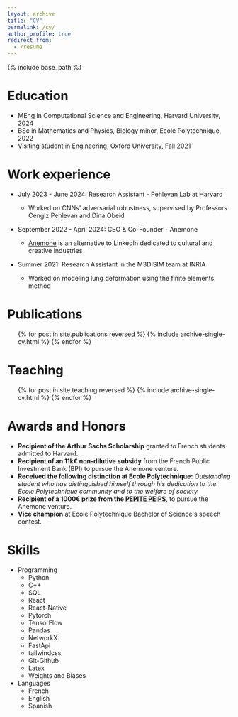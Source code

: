 ```yaml
---
layout: archive
title: "CV"
permalink: /cv/
author_profile: true
redirect_from:
  - /resume
---
```


{% include base_path %}

Education
======
* MEng in Computational Science and Engineering, Harvard University, 2024
* BSc in Mathematics and Physics, Biology minor, Ecole Polytechnique, 2022
* Visiting student in Engineering, Oxford University, Fall 2021

Work experience
======
* July 2023 - June 2024: Research Assistant - Pehlevan Lab at Harvard
  * Worked on CNNs' adversarial robustness, supervised by Professors Cengiz Pehlevan and Dina Obeid

* September 2022 - April 2024: CEO & Co-Founder - Anemone
  * [Anemone](https://anemone.paris) is an alternative to LinkedIn dedicated to cultural and creative industries

* Summer 2021: Research Assistant in the M3DISIM team at INRIA
  * Worked on modeling lung deformation using the finite elements method
 

Publications
======
  <ul>{% for post in site.publications reversed %}
    {% include archive-single-cv.html %}
  {% endfor %}</ul>
  
<!-- 

Talks
======
  <ul>{% for post in site.talks reversed %}
    {% include archive-single-talk-cv.html  %}
  {% endfor %}</ul>

Service and leadership
======
* Currently signed in to 43 different slack teams -->

  
Teaching
======
  <ul>{% for post in site.teaching reversed %}
    {% include archive-single-cv.html %}
  {% endfor %}</ul>
  
Awards and Honors
=====
* **Recipient of the Arthur Sachs Scholarship** granted to French students admitted to Harvard.
* **Recipient of an 11k€ non-dilutive subsidy** from the French Public Investment Bank (BPI) to pursue the Anemone venture. 
* **Received the following distinction at Ecole Polytechnique:** _Outstanding student who has distinguished himself through his dedication to the Ecole Polytechnique community and to the welfare of society._
* **Recipient of a 1000€ prize from the [PEPITE PEIPS](https://www.universite-paris-saclay.fr/en/formation/entrepreneuriat-etudiant/pepite-peips)**, to pursue the Anemone venture.
* **Vice champion** at Ecole Polytechnique Bachelor of Science's speech contest.

 
Skills
======
* Programming
  * Python
  * C++
  * SQL
  * React
  * React-Native
  * Pytorch
  * TensorFlow
  * Pandas
  * NetworkX
  * FastApi
  * tailwindcss
  * Git-Github
  * Latex
  * Weights and Biases
* Languages
  * French
  * English
  * Spanish
